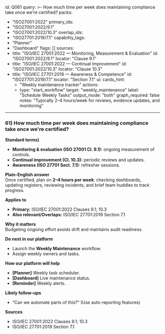 id: Q061
query: >-
  How much time per week does maintaining compliance take once we're certified?
packs:
  - "ISO27001:2022"
primary_ids:
  - "ISO27001:2022/9.1"
  - "ISO27001:2022/10.3"
overlap_ids:
  - "ISO27701:2019/7.1"
capability_tags:
  - "Planner"
  - "Dashboard"
flags: []
sources:
  - title: "ISO/IEC 27001:2022 — Monitoring, Measurement & Evaluation"
    id: "ISO27001:2022/9.1"
    locator: "Clause 9.1"
  - title: "ISO/IEC 27001:2022 — Continual Improvement"
    id: "ISO27001:2022/10.3"
    locator: "Clause 10.3"
  - title: "ISO/IEC 27701:2019 — Awareness & Competence"
    id: "ISO27701:2019/7.1"
    locator: "Section 7.1"
ui:
  cards_hint:
    - "Weekly maintenance tracker"
  actions:
    - type: "start_workflow"
      target: "weekly_maintenance"
      label: "Schedule Weekly Tasks"
output_mode: "both"
graph_required: false
notes: "Typically 2–4 hours/week for reviews, evidence updates, and monitoring"
---
### 61) How much time per week does maintaining compliance take once we're certified?

**Standard terms)**  
- **Monitoring & evaluation (ISO 27001 Cl. 9.1):** ongoing measurement of controls.  
- **Continual improvement (Cl. 10.3):** periodic reviews and updates.  
- **Awareness (ISO 27701 Sect. 7.1):** refresher sessions.

**Plain-English answer**  
Once certified, plan on **2–4 hours per week**: checking dashboards, updating registers, reviewing incidents, and brief team huddles to track progress.

**Applies to**  
- **Primary:** ISO/IEC 27001:2022 Clauses 9.1; 10.3  
- **Also relevant/Overlaps:** ISO/IEC 27701:2019 Section 7.1

**Why it matters**  
Budgeting ongoing effort avoids drift and maintains audit readiness.

**Do next in our platform**  
- Launch the **Weekly Maintenance** workflow.  
- Assign weekly owners and tasks.

**How our platform will help**  
- **[Planner]** Weekly task scheduler.  
- **[Dashboard]** Live maintenance status.  
- **[Reminder]** Weekly alerts.

**Likely follow-ups**  
- “Can we automate parts of this?” (Use auto-reporting features)

**Sources**  
- ISO/IEC 27001:2022 Clauses 9.1; 10.3  
- ISO/IEC 27701:2019 Section 7.1
